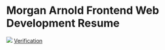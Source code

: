 # Morgan Arnold Frontend Web Development Resume
![](ArizonaFullStackWebDevelopmentCertificate.png)
[Verification](http://t.cred.ly/l/c3f89514-dd51-4a14-b1ee-4492827b8571)